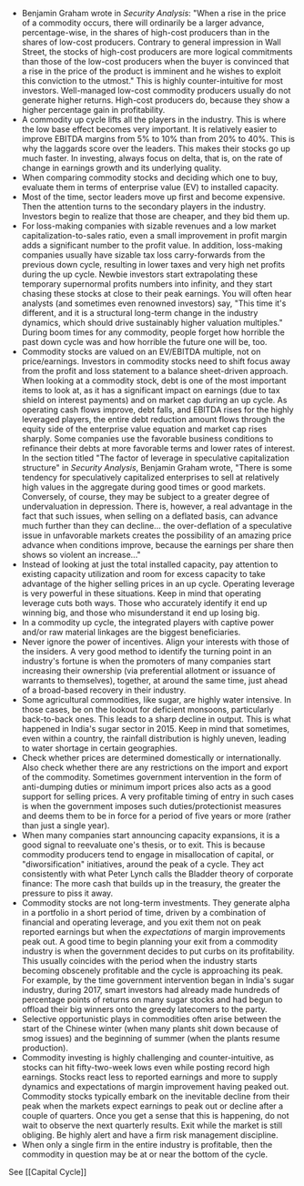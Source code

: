 - Benjamin Graham wrote in *Security Analysis*: "When a rise in the price of a commodity occurs, there will ordinarily be a larger advance, percentage-wise, in the shares of high-cost producers than in the shares of low-cost producers. Contrary to general impression in Wall Street, the stocks of high-cost producers are more logical commitments than those of the low-cost producers when the buyer is convinced that a rise in the price of the product is imminent and he wishes to exploit this conviction to the utmost." This is highly counter-intuitive for most investors. Well-managed low-cost commodity producers usually do not generate higher returns. High-cost producers do, because they show a higher percentage gain in profitability.
- A commodity up cycle lifts all the players in the industry. This is where the low base effect becomes very important. It is relatively easier to improve EBITDA margins from 5% to 10% than from 20% to 40%. This is why the laggards score over the leaders. This makes their stocks go up much faster. In investing, always focus on delta, that is, on the rate of change in earnings growth and its underlying quality.
- When comparing commodity stocks and deciding which one to buy, evaluate them in terms of enterprise value (EV) to installed capacity.
- Most of the time, sector leaders move up first and become expensive. Then the attention turns to the secondary players in the industry. Investors begin to realize that those are cheaper, and they bid them up.
- For loss-making companies with sizable revenues and a low market capitalization-to-sales ratio, even a small improvement in profit margin adds a significant number to the profit value. In addition, loss-making companies usually have sizable tax loss carry-forwards from the previous down cycle, resulting in lower taxes and very high net profits during the up cycle. Newbie investors start extrapolating these temporary supernormal profits numbers into infinity, and they start chasing these stocks at close to their peak earnings. You will often hear analysts (and sometimes even renowned investors) say, "This time it's different, and it is a structural long-term change in the industry dynamics, which should drive sustainably higher valuation multiples." During boom times for any commodity, people forget how horrible the past down cycle was and how horrible the future one will be, too.
- Commodity stocks are valued on an EV/EBITDA multiple, not on price/earnings. Investors in commodity stocks need to shift focus away from the profit and loss statement to a balance sheet-driven approach. When looking at a commodity stock, debt is one of the most important items to look at, as it has a significant impact on earnings (due to tax shield on interest payments) and on market cap during an up cycle. As operating cash flows improve, debt falls, and EBITDA rises for the highly leveraged players, the entire debt reduction amount flows through the equity side of the enterprise value equation and market cap rises sharply. Some companies use the favorable business conditions to refinance their debts at more favorable terms and lower rates of interest. In the section titled "The factor of leverage in speculative capitalization structure" in *Security Analysis*,  Benjamin Graham wrote, "There is some tendency for speculatively capitalized enterprises to sell at relatively high values in the aggregate during good times or good markets. Conversely, of course, they may be subject to a greater degree of undervaluation in depression. There is, however, a real advantage in the fact that such issues, when selling on a deflated basis, can advance much further than they can decline... the over-deflation of a speculative issue in unfavorable markets creates the possibility of an amazing price advance when conditions improve, because the earnings per share then shows so violent an increase..."
- Instead of looking at just the total installed capacity, pay attention to existing capacity utilization and room for excess capacity to take advantage of the higher selling prices in an up cycle. Operating leverage is very powerful in these situations. Keep in mind that operating leverage cuts both ways. Those who accurately identify it end up winning big, and those who misunderstand it end up losing big.
- In a commodity up cycle, the integrated players with captive power and/or raw material linkages are the biggest beneficiaries. 
- Never ignore the power of incentives. Align your interests with those of the insiders. A very good method to identify the turning point in an industry's fortune is when the promoters of many companies start increasing their ownership (via preferential allotment or issuance of warrants to themselves), together, at around the same time, just ahead of a broad-based recovery in their industry.
- Some agricultural commodities, like sugar, are highly water intensive. In those cases, be on the lookout for deficient monsoons, particularly back-to-back ones. This leads to a sharp decline in output. This is what happened in India's sugar sector in 2015. Keep in mind that sometimes, even within a country, the rainfall distribution is highly uneven, leading to water shortage in certain geographies.
- Check whether prices are determined domestically or internationally. Also check whether there are any restrictions on the import and export of the commodity. Sometimes government intervention in the form of anti-dumping duties or minimum import prices also acts as a good support for selling prices. A very profitable timing of entry in such cases is when the government imposes such duties/protectionist measures and deems them to be in force for a period of five years or more (rather than just a single year).
- When many companies start announcing capacity expansions, it is a good signal to reevaluate one's thesis, or to exit. This is because commodity producers tend to engage in misallocation of capital, or "diworsification" initiatives, around the peak of a cycle. They act consistently with what Peter Lynch calls the Bladder theory of corporate finance: The more cash that builds up in the treasury, the greater the pressure to piss it away.
- Commodity stocks are not long-term investments. They generate alpha in a portfolio in a short period of time, driven by a combination of financial and operating leverage, and you exit them not on peak reported earnings but when the *expectations* of margin improvements peak out. A good time to begin planning your exit from a commodity industry is when the government decides to put curbs on its profitability. This usually coincides with the period when the industry starts becoming obscenely profitable and the cycle  is approaching its peak. For example, by the time government intervention began in India's sugar industry, during 2017, smart investors had already made hundreds of percentage points of returns on many sugar stocks and had begun to offload their big winners onto the greedy latecomers to the party.
- Selective opportunistic plays in commodities often arise between the start of the Chinese winter (when many plants shit down because of smog issues) and the beginning of summer (when the plants resume production).
- Commodity investing is highly challenging and counter-intuitive, as stocks can hit fifty-two-week lows even while posting record high earnings. Stocks react less to reported earnings and more to supply dynamics and expectations of margin improvement having peaked out. Commodity stocks typically embark on the inevitable decline from their peak when the markets expect earnings to peak out or decline after a couple of quarters. Once you get a sense that this is happening, do not wait to observe the next quarterly results. Exit while the market is still obliging. Be highly alert and have a firm risk management discipline.
- When only a single firm in the entire industry is profitable, then the commodity in question may be at or near the bottom of the cycle.




See [[Capital Cycle]]